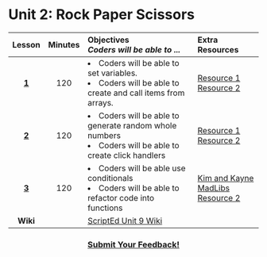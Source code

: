 # Unit 2: Rock Paper Scissors

|Lesson|Minutes|Objectives <br> *Coders will be able to ...*|Extra Resources|
|:-------:|:-------:|:-------|:-------|
|[**1**](https://docs.google.com/presentation/d/1sSs1eipYkWUv-Q2f89f8W7c7VonvglekrFlGgBDHXYc/edit#slide=id.g1b20bbcb39_0_1)|120| <li> Coders will be able to set variables.</li> <li> Coders will be able to create and call items from arrays.</li> |[Resource 1]()<br>[Resource 2]()|
|[**2**](https://docs.google.com/presentation/d/1sSs1eipYkWUv-Q2f89f8W7c7VonvglekrFlGgBDHXYc/edit#slide=id.g1b20bbcb39_0_1)|120|<li> Coders will be able to generate random whole numbers</li> <li> Coders will be able to create click handlers</li>|[Resource 1]()<br>[Resource 2]()|
|[**3**](https://docs.google.com/presentation/d/1sSs1eipYkWUv-Q2f89f8W7c7VonvglekrFlGgBDHXYc/edit#slide=id.g1b20bbcb39_0_1)|120|<li> Coders will be able use conditionals</li> <li> Coders will be able to refactor code into functions</li>|[Kim and Kayne MadLibs](https://gist.github.com/Bijesse/fc6d7f083812193edde5ac3f9865d11a)<br>[Resource 2]()|
|**Wiki**||<a href="https://github.com/ScriptEdcurriculum/curriculum2016/wiki/foundationsCourse#unit-9-conditionals-variables--strings">ScriptEd Unit 9 Wiki</a>||


<h3 align="center"><a href="https://docs.google.com/forms/d/e/1FAIpQLSfx0wkLyw_jSOhWR2yY8GTR8TV2NXYZc40us7aPHnl9bO6WAQ/viewform">Submit Your Feedback!</a></h3>
